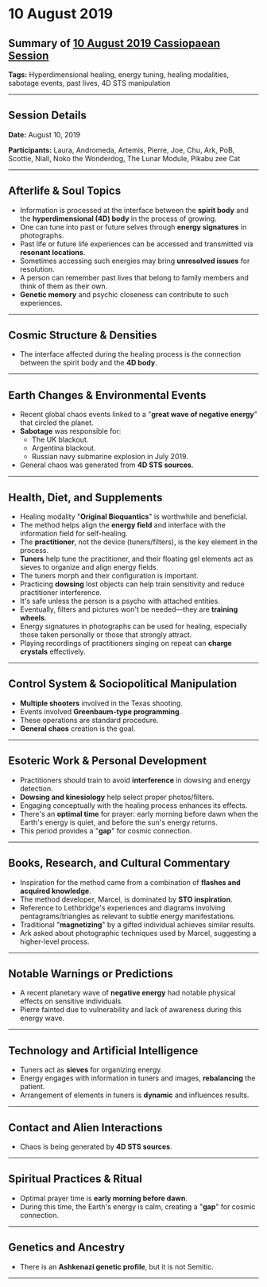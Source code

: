 # 10 August 2019

## Summary of [10 August 2019 Cassiopaean Session](https://cassiopaea.org/forum/threads/session-10-aug-2019.47549/)

**Tags:** Hyperdimensional healing, energy tuning, healing modalities, sabotage events, past lives, 4D STS manipulation

---

## Session Details

**Date:** August 10, 2019

**Participants:** Laura, Andromeda, Artemis, Pierre, Joe, Chu, Ark, PoB, Scottie, Niall, Noko the Wonderdog, The Lunar Module, Pikabu zee Cat

---

## Afterlife & Soul Topics

- Information is processed at the interface between the **spirit body** and the **hyperdimensional (4D) body** in the process of growing.
- One can tune into past or future selves through **energy signatures** in photographs.
- Past life or future life experiences can be accessed and transmitted via **resonant locations**.
- Sometimes accessing such energies may bring **unresolved issues** for resolution.
- A person can remember past lives that belong to family members and think of them as their own.
- **Genetic memory** and psychic closeness can contribute to such experiences.

---

## Cosmic Structure & Densities

- The interface affected during the healing process is the connection between the spirit body and the **4D body**.

---

## Earth Changes & Environmental Events

- Recent global chaos events linked to a "**great wave of negative energy**" that circled the planet.
- **Sabotage** was responsible for:
    - The UK blackout.
    - Argentina blackout.
    - Russian navy submarine explosion in July 2019.
- General chaos was generated from **4D STS sources**.

---

## Health, Diet, and Supplements

- Healing modality "**Original Bioquantics**" is worthwhile and beneficial.
- The method helps align the **energy field** and interface with the information field for self-healing.
- The **practitioner**, not the device (tuners/filters), is the key element in the process.
- **Tuners** help tune the practitioner, and their floating gel elements act as sieves to organize and align energy fields.
- The tuners morph and their configuration is important.
- Practicing **dowsing** lost objects can help train sensitivity and reduce practitioner interference.
- It's safe unless the person is a psycho with attached entities.
- Eventually, filters and pictures won't be needed—they are **training wheels**.
- Energy signatures in photographs can be used for healing, especially those taken personally or those that strongly attract.
- Playing recordings of practitioners singing on repeat can **charge crystals** effectively.

---

## Control System & Sociopolitical Manipulation

- **Multiple shooters** involved in the Texas shooting.
- Events involved **Greenbaum-type programming**.
- These operations are standard procedure.
- **General chaos** creation is the goal.

---

## Esoteric Work & Personal Development

- Practitioners should train to avoid **interference** in dowsing and energy detection.
- **Dowsing and kinesiology** help select proper photos/filters.
- Engaging conceptually with the healing process enhances its effects.
- There's an **optimal time** for prayer: early morning before dawn when the Earth's energy is quiet, and before the sun's energy returns.
- This period provides a "**gap**" for cosmic connection.

---

## Books, Research, and Cultural Commentary

- Inspiration for the method came from a combination of **flashes and acquired knowledge**.
- The method developer, Marcel, is dominated by **STO inspiration**.
- Reference to Lethbridge's experiences and diagrams involving pentagrams/triangles as relevant to subtle energy manifestations.
- Traditional "**magnetizing**" by a gifted individual achieves similar results.
- Ark asked about photographic techniques used by Marcel, suggesting a higher-level process.

---

## Notable Warnings or Predictions

- A recent planetary wave of **negative energy** had notable physical effects on sensitive individuals.
- Pierre fainted due to vulnerability and lack of awareness during this energy wave.

---

## Technology and Artificial Intelligence

- Tuners act as **sieves** for organizing energy.
- Energy engages with information in tuners and images, **rebalancing** the patient.
- Arrangement of elements in tuners is **dynamic** and influences results.

---

## Contact and Alien Interactions

- Chaos is being generated by **4D STS sources**.

---

## Spiritual Practices & Ritual

- Optimal prayer time is **early morning before dawn**.
- During this time, the Earth's energy is calm, creating a "**gap**" for cosmic connection.

---

## Genetics and Ancestry

- There is an **Ashkenazi genetic profile**, but it is not Semitic.

---

